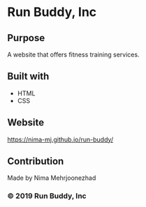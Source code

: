 # Run Buddy, Inc

## Purpose
A website that offers fitness training services.

## Built with 
* HTML
* CSS

## Website
https://nima-mj.github.io/run-buddy/

## Contribution
Made by Nima Mehrjoonezhad

### 	&copy; 2019 Run Buddy, Inc
